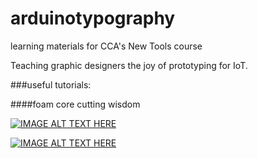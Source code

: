 # arduinotypography
learning materials for CCA's New Tools course

Teaching graphic designers the joy of prototyping for IoT.

###useful tutorials:

####foam core cutting wisdom

  [ ![IMAGE ALT TEXT HERE](http://img.youtube.com/vi/Y4JXjLhJPqI/0.jpg) ](http://www.youtube.com/watch?v=Y4JXjLhJPqI)

  [ ![IMAGE ALT TEXT HERE](http://img.youtube.com/vi/S_nyV1C0cYM/0.jpg) ](http://www.youtube.com/watch?v=S_nyV1C0cYM)
  
